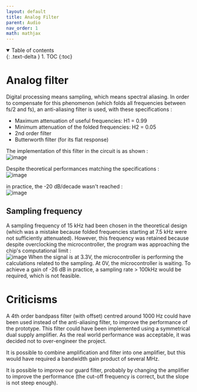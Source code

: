 ```yaml
---
layout: default
title: Analog Filter
parent: Audio
nav_order: 1
math: mathjax
---
```


<details open markdown="block">
  <summary>
    Table of contents
  </summary>
  {: .text-delta }
1. TOC
{:toc}
</details>

# Analog filter

Digital processing means sampling, which means spectral aliasing. In order to compensate for this phenomenon (which folds all frequencies between fs/2 and fs), an anti-aliasing filter is used, with these specifications :  
- Maximum attenuation of useful frequencies: H1 = 0.99
- Minimum attenuation of the folded frequencies: H2 = 0.05
- 2nd order filter
- Butterworth filter (for its flat response)  

The implementation of this filter in the circuit is as shown :  
![image](https://github.com/DemonicTricycle/DemonicTricycle-ELECH309/assets/61374482/ff2497cf-3fcf-4117-a054-e2a3d2770fb8)

Despite theoretical performances matching the specifications :  
![image](https://github.com/DemonicTricycle/DemonicTricycle-ELECH309/assets/61374482/c45a245d-8879-4690-8f94-4394760fd643)

in practice, the -20 dB/decade wasn't reached :  
![image](https://github.com/DemonicTricycle/DemonicTricycle-ELECH309/assets/61374482/f44b8439-1c92-444f-95e6-8fb50b0ec9d8)

## Sampling frequency

A sampling frequency of 15 kHz had been chosen in the theoretical design (which was a mistake because folded frequencies starting at 7.5 kHz were not sufficiently attenuated). However, this frequency was retained because despite overclocking the microcontroller, the program was approaching the chip's computational limit :  
![image](https://github.com/DemonicTricycle/DemonicTricycle-ELECH309/assets/61374482/95225717-7e60-47a7-84ce-6224a0bf3c25)
When the signal is at 3.3V, the microcontroller is performing the calculations related to the sampling. At 0V, the microcontroller is waiting. To achieve a gain of -26 dB in practice, a sampling rate > 100kHz would be required, which is not feasible.

# Criticisms
A 4th order bandpass filter (with offset) centred around 1000 Hz could have been used instead of the anti-aliasing filter, to improve the performance of the prototype. This filter could have been implemented using a symmetrical dual supply amplifier. As the real world performance was acceptable, it was decided not to over-engineer the project.  

It is possible to combine amplification and filter into one amplifier, but this would have required a bandwidth gain product of several MHz.  

It is possible to improve our guard filter, probably by changing the amplifier to improve the performance (the cut-off frequency is correct, but the slope is not steep enough).
